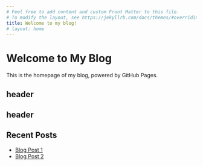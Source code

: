 ```yaml
---
# Feel free to add content and custom Front Matter to this file.
# To modify the layout, see https://jekyllrb.com/docs/themes/#overriding-theme-defaults
title: Welcome to my blog!
# layout: home
---
```




# Welcome to My Blog

This is the homepage of my blog, powered by GitHub Pages.

## header

## header


## Recent Posts
- [Blog Post 1](_posts/2025-06-06-blog1.md)
- [Blog Post 2](_posts/2025-06-07-blog2.md)